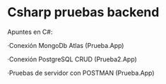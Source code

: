 # Csharp pruebas backend

Apuntes en C#:

·Conexión MongoDb Atlas (Prueba.App)

·Conexión PostgreSQL CRUD (Prueba2.App)

·Pruebas de servidor con POSTMAN (Prueba.App)
